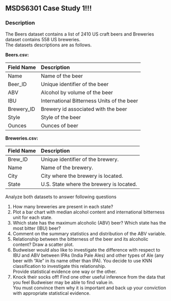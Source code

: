 ## MSDS6301 Case Study 1!!!

### Description

The Beers dataset contains a list of 2410 US craft beers and Breweries dataset contains 558 US breweries.<br>
The datasets descriptions are as follows.

**Beers.csv:**

|**Field Name** | **Description**                          |
|-------------|:-------------------------------------------|
|Name         | Name of the beer                           |
|Beer_ID      | Unique identifier of the beer              |
|ABV          | Alcohol by volume of the beer              |
|IBU          | International Bitterness Units of the beer |
|Brewery_ID   | Brewery id associated with the beer        |  
|Style        | Style of the beer                          |
|Ounces       | Ounces of beer                             |

**Breweries.csv:**


|**Field Name** | **Description**                          |
|---------------|:-----------------------------------------|
|Brew_ID        | Unique identifier of the brewery.        |  
|Name           | Name of the brewery.                     |
|City           | City where the brewery is located.       |
|State          |  U.S. State where the brewery is located.|


Analyze both datasets to answer following questions


1.  How many breweries are present in each state?
2.  Plot a bar chart with median alcohol content and international bitterness unit for each state. 
3.  Which state has the maximum alcoholic (ABV) beer? Which state has the most bitter (IBU) beer?
4.  Comment on the summary statistics and distribution of the ABV variable.
5.  Relationship between the bitterness of the beer and its alcoholic content? Draw a scatter plot.
6.  Budweiser would also like to investigate the difference with respect to IBU and ABV between IPAs (India Pale Ales) and 
    other types of Ale (any beer with “Ale” in its name other than IPA).  You decide to use KNN classification to investigate this relationship.  
    Provide statistical evidence one way or the other. 
7.  Knock their socks off!  Find one other useful inference from the data that you feel Budweiser may be able to find value in.  
    You must convince them why it is important and back up your conviction with appropriate statistical evidence. 
